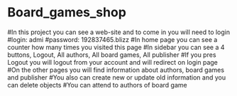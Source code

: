 # Board_games_shop
#In this project you can see a web-site and to come in you will need to login
#login: admi
#password: 192837465.blizz
#In home page you can see a counter how many times you visited this page
#In sidebar you can see a 4 buttons, Logout, All authors, All board games, All publisher
#If you pres Logout you will logout from your account and will redirect on login page
#On the other pages you will find information about authors, board games and publisher
#You also can create new or update old information and you can delete objects
#You can attend to authors of board game
